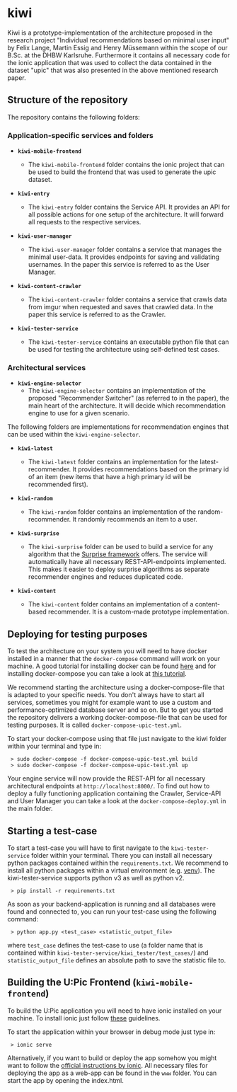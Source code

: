 # kiwi

Kiwi is a prototype-implementation of the architecture proposed in the research project "Individual recommendations based on minimal user input" by Felix Lange, Martin Essig and Henry Müssemann within the scope of our B.Sc. at the DHBW Karlsruhe.
Furthermore it contains all necessary code for the ionic application that was used to collect the data contained in the dataset "upic" that was also presented in the above mentioned research paper.

## Structure of the repository

The repository contains the following folders:

### Application-specific services and folders

* **`kiwi-mobile-frontend`**
  * The `kiwi-mobile-frontend` folder contains the ionic project that can be used to build the frontend that was used to generate the upic dataset.

* **`kiwi-entry`**
  * The `kiwi-entry` folder contains the Service API. It provides an API for all possible actions for one setup of the architecture. It will forward all requests to the respective services.

* **`kiwi-user-manager`**
  * The `kiwi-user-manager` folder contains a service that manages the minimal user-data. It provides endpoints for saving and validating usernames. In the paper this service is referred to as the User Manager.

* **`kiwi-content-crawler`**
  * The `kiwi-content-crawler` folder contains a service that crawls data from imgur when requested and saves that crawled data. In the paper this service is referred to as the Crawler.

* **`kiwi-tester-service`**
  * The `kiwi-tester-service` contains an executable python file that can be used for testing the architecture using self-defined test cases.

### Architectural services

* **`kiwi-engine-selector`**
  * The `kiwi-engine-selector` contains an implementation of the proposed "Recommender Switcher" (as referred to in the paper), the main heart of the architecture. It will decide which recommendation engine to use for a given scenario.

The following folders are implementations for recommendation engines that can be used within the `kiwi-engine-selector`.

* **`kiwi-latest`**
  * The `kiwi-latest` folder contains an implementation for the latest-recommender. It provides recommendations based on the primary id of an item (new items that have a high primary id will be recommended first).

* **`kiwi-random`**
  * The `kiwi-random` folder contains an implementation of the random-recommender. It randomly recommends an item to a user.

* **`kiwi-surprise`**
  * The `kiwi-surprise` folder can be used to build a service for any algorithm that the [Surprise framework](http://surpriselib.com/) offers. The service will automatically have all necessary REST-API-endpoints implemented. This makes it easier to deploy surprise algorithms as separate recommender engines and reduces duplicated code.

* **`kiwi-content`**
  * The `kiwi-content` folder contains an implementation of a content-based recommender. It is a custom-made prototype implementation.

## Deploying for testing purposes

To test the architecture on your system you will need to have docker installed in a manner that the `docker-compose` command will work on your machine.
A good tutorial for installing docker can be found [here](https://docs.docker.com/install/) and for installing docker-compose you can take a look at [this tutorial](https://docs.docker.com/compose/install/).

We recommend starting the architecture using a docker-compose-file that is adapted to your specific needs. You don't always have to start all services, sometimes you might for example want to use a custom and performance-optimized database server and so on.
But to get you started the repository delivers a working docker-compose-file that can be used for testing purposes. It is called `docker-compose-upic-test.yml`.

To start your docker-compose using that file just navigate to the kiwi folder within your terminal and type in:

```
 > sudo docker-compose -f docker-compose-upic-test.yml build
 > sudo docker-compose -f docker-compose-upic-test.yml up
```

Your engine service will now provide the REST-API for all necessary architectural endpoints at `http://localhost:8000/`.
To find out how to deploy a fully functioning application containing the Crawler, Service-API and User Manager you can take a look at the `docker-compose-deploy.yml` in the main folder.

## Starting a test-case

To start a test-case you will have to first navigate to the `kiwi-tester-service` folder within your terminal.
There you can install all necessary python packages contained within the `requirements.txt`. We recommend to install all python packages within a virtual environment (e.g. [venv](https://docs.python.org/3/library/venv.html)).
The kiwi-tester-service supports python v3 as well as python v2.

```
 > pip install -r requirements.txt
```

As soon as your backend-application is running and all databases were found and connected to, you can run your test-case using the following command:

```
 > python app.py <test_case> <statistic_output_file>
```

where `test_case` defines the test-case to use (a folder name that is contained within `kiwi-tester-service/kiwi_tester/test_cases/`) and `statistic_output_file` defines an absolute path to save the statistic file to.

## Building the U:Pic Frontend (`kiwi-mobile-frontend`)

To build the U:Pic application you will need to have ionic installed on your machine.
To install ionic just follow [these](https://ionicframework.com/docs/intro/installation/) guidelines.

To start the application within your browser in debug mode just type in:

```
 > ionic serve
```

Alternatively, if you want to build or deploy the app somehow you might want to follow the [official instructions by ionic](https://ionicframework.com/docs/v1/guide/publishing.html).
All necessary files for deploying the app as a web-app can be found in the `www` folder. You can start the app by opening the index.html.